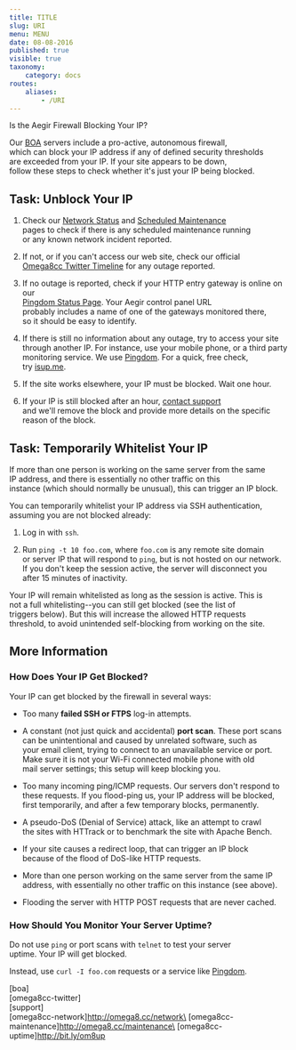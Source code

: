 ```yaml
---
title: TITLE
slug: URI
menu: MENU
date: 08-08-2016
published: true
visible: true
taxonomy:
    category: docs
routes:
    aliases:
        - /URI
---
```

Is the Aegir Firewall Blocking Your IP?

Our [BOA](boa) servers include a pro-active, autonomous firewall,\
which can block your IP address if any of defined security thresholds\
are exceeded from your IP. If your site appears to be down,\
follow these steps to check whether it's just your IP being blocked.

Task: Unblock Your IP
---------------------

1.  Check our [Network Status](omega8cc-network) and [Scheduled
    Maintenance](omega8cc-maintenance)\
    pages to check if there is any scheduled maintenance running\
    or any known network incident reported.

1.  If not, or if you can't access our web site, check our official\
    [Omega8cc Twitter Timeline](omega8cc-twitter) for any
    outage reported.

1.  If no outage is reported, check if your HTTP entry gateway is online
    on our\
    [Pingdom Status Page](omega8cc-uptime). Your Aegir control panel
    URL\
    probably includes a name of one of the gateways monitored there,\
    so it should be easy to identify.

1.  If there is still no information about any outage, try to access
    your site\
    through another IP. For instance, use your mobile phone, or a third
    party\
    monitoring service. We use [Pingdom](http://pingdom.com). For a
    quick, free check,\
    try [isup.me](http://isup.me).

1.  If the site works elsewhere, your IP must be blocked. Wait one hour.

1.  If your IP is still blocked after an hour, [contact
    support](support)\
    and we'll remove the block and provide more details on the specific\
    reason of the block.

Task: Temporarily Whitelist Your IP
-----------------------------------

If more than one person is working on the same server from the same\
IP address, and there is essentially no other traffic on this\
instance (which should normally be unusual), this can trigger an IP
block.

You can temporarily whitelist your IP address via SSH authentication,\
assuming you are not blocked already:

1.  Log in with `ssh`.

1.  Run `ping -t 10 foo.com`, where `foo.com` is any remote site domain\
    or server IP that will respond to `ping`, but is not hosted on our
    network.\
    If you don't keep the session active, the server will disconnect
    you\
    after 15 minutes of inactivity.

Your IP will remain whitelisted as long as the session is active. This
is\
not a full whitelisting--you can still get blocked (see the list of\
triggers below). But this will increase the allowed HTTP requests\
threshold, to avoid unintended self-blocking from working on the site.

More Information
----------------

### How Does Your IP Get Blocked?

Your IP can get blocked by the firewall in several ways:

-   Too many **failed SSH or FTPS** log-in attempts.

-   A constant (not just quick and accidental) **port scan**. These port
    scans\
    can be unintentional and caused by unrelated software, such as\
    your email client, trying to connect to an unavailable service or
    port.\
    Make sure it is not your Wi-Fi connected mobile phone with old\
    mail server settings; this setup will keep blocking you.

-   Too many incoming ping/ICMP requests. Our servers don't respond to\
    these requests. If you flood-ping us, your IP address will be
    blocked,\
    first temporarily, and after a few temporary blocks, permanently.

-   A pseudo-DoS (Denial of Service) attack, like an attempt to crawl\
    the sites with HTTrack or to benchmark the site with Apache Bench.

-   If your site causes a redirect loop, that can trigger an IP block\
    because of the flood of DoS-like HTTP requests.

-   More than one person working on the same server from the same IP\
    address, with essentially no other traffic on this instance
    (see above).

-   Flooding the server with HTTP POST requests that are never cached.

### How Should You Monitor Your Server Uptime?

Do not use `ping` or port scans with `telnet` to test your server\
uptime. Your IP will get blocked.

Instead, use `curl -I foo.com` requests or a service like
[Pingdom](http://pingdom.com).

\[boa\]\
\[omega8cc-twitter\]\
\[support\]\
\[omega8cc-network\]http://omega8.cc/network\
\[omega8cc-maintenance\]http://omega8.cc/maintenance\
\[omega8cc-uptime\]http://bit.ly/om8up
